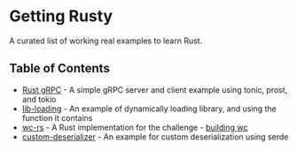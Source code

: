 # Getting Rusty

A curated list of working real examples to learn Rust.

## Table of Contents

- [Rust gRPC](./rust-grpc/README.md) - A simple gRPC server and client example using tonic, prost, and tokio
- [lib-loading](./lib-loading/README.md) - An example of dynamically loading library, and using the function it contains
- [wc-rs](./wc-rs/) - A Rust implementation for the challenge - [building wc][1]
- [custom-deserializer](./custom-deserializer/) - An example for custom deserialization using serde

[1]: https://codingchallenges.fyi/challenges/challenge-wc/

